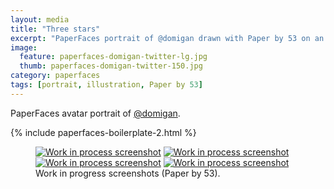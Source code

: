 ```yaml
---
layout: media
title: "Three stars"
excerpt: "PaperFaces portrait of @domigan drawn with Paper by 53 on an iPad."
image: 
  feature: paperfaces-domigan-twitter-lg.jpg
  thumb: paperfaces-domigan-twitter-150.jpg
category: paperfaces
tags: [portrait, illustration, Paper by 53]
---
```


PaperFaces avatar portrait of <a href="http://twitter.com/domigan">@domigan</a>.

{% include paperfaces-boilerplate-2.html %}

<figure class="half">
	<a href="{{ site.url }}/images/paperfaces-domigan-process-1-lg.jpg"><img src="{{ site.url }}/images/paperfaces-domigan-process-1-600.jpg" alt="Work in process screenshot"></a>
	<a href="{{ site.url }}/images/paperfaces-domigan-process-2-lg.jpg"><img src="{{ site.url }}/images/paperfaces-domigan-process-2-600.jpg" alt="Work in process screenshot"></a>
	<a href="{{ site.url }}/images/paperfaces-domigan-process-3-lg.jpg"><img src="{{ site.url }}/images/paperfaces-domigan-process-3-600.jpg" alt="Work in process screenshot"></a>
	<a href="{{ site.url }}/images/paperfaces-domigan-process-4-lg.jpg"><img src="{{ site.url }}/images/paperfaces-domigan-process-4-600.jpg" alt="Work in process screenshot"></a>
	<figcaption>Work in progress screenshots (Paper by 53).</figcaption>
</figure>